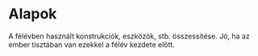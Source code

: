 # Alapok

A félévben használt konstrukciók, eszközök, stb. összessítése. Jó, ha az ember tisztában van ezekkel a félév kezdete előtt.
